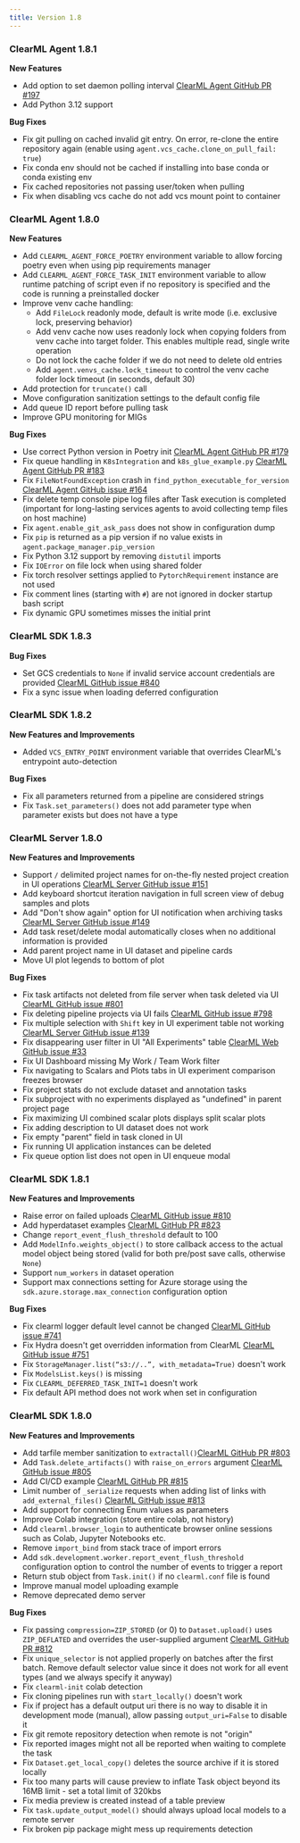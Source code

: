 ```yaml
---
title: Version 1.8
---
```


### ClearML Agent 1.8.1

**New Features**
* Add option to set daemon polling interval [ClearML Agent GitHub PR #197](https://github.com/allegroai/clearml-agent/pull/197)
* Add Python 3.12 support

**Bug Fixes**
* Fix git pulling on cached invalid git entry. On error, re-clone the entire repository again (enable using `agent.vcs_cache.clone_on_pull_fail: true`)
* Fix conda env should not be cached if installing into base conda or conda existing env
* Fix cached repositories not passing user/token when pulling
* Fix when disabling vcs cache do not add vcs mount point to container

### ClearML Agent 1.8.0

**New Features**
* Add `CLEARML_AGENT_FORCE_POETRY` environment variable to allow forcing poetry even when using pip requirements manager
* Add `CLEARML_AGENT_FORCE_TASK_INIT` environment variable to allow runtime patching of script even if no repository is 
specified and the code is running a preinstalled docker
* Improve venv cache handling:
  * Add `FileLock` readonly mode, default is write mode (i.e. exclusive lock, preserving behavior)
  * Add venv cache now uses readonly lock when copying folders from venv cache into target folder. This enables multiple read, single write operation
  * Do not lock the cache folder if we do not need to delete old entries
  * Add `agent.venvs_cache.lock_timeout` to control the venv cache folder lock timeout (in seconds, default 30)
* Add protection for `truncate()` call
* Move configuration sanitization settings to the default config file
* Add queue ID report before pulling task
* Improve GPU monitoring for MIGs

**Bug Fixes**
* Use correct Python version in Poetry init [ClearML Agent GitHub PR #179](https://github.com/allegroai/clearml-agent/pull/179)
* Fix queue handling in `K8sIntegration` and `k8s_glue_example.py` [ClearML Agent GitHub PR #183](https://github.com/allegroai/clearml-agent/pull/183)
* Fix `FileNotFoundException` crash in `find_python_executable_for_version` [ClearML Agent GitHub issue #164](https://github.com/allegroai/clearml-agent/issues/164)
* Fix delete temp console pipe log files after Task execution is completed (important for long-lasting services agents to avoid collecting temp files on host machine)
* Fix `agent.enable_git_ask_pass` does not show in configuration dump
* Fix `pip` is returned as a pip version if no value exists in `agent.package_manager.pip_version`
* Fix Python 3.12 support by removing `distutil` imports
* Fix `IOError` on file lock when using shared folder
* Fix torch resolver settings applied to `PytorchRequirement` instance are not used
* Fix comment lines (starting with `#`) are not ignored in docker startup bash script
* Fix dynamic GPU sometimes misses the initial print

### ClearML SDK 1.8.3

**Bug Fixes**
* Set GCS credentials to `None` if invalid service account credentials are provided [ClearML GitHub issue #840](https://github.com/allegroai/clearml/issues/840)
* Fix a sync issue when loading deferred configuration

### ClearML SDK 1.8.2

**New Features and Improvements**
* Added `VCS_ENTRY_POINT` environment variable that overrides ClearML's entrypoint auto-detection

**Bug Fixes**
* Fix all parameters returned from a pipeline are considered strings
* Fix `Task.set_parameters()` does not add parameter type when parameter exists but does not have a type

### ClearML Server 1.8.0

**New Features and Improvements**
* Support `/` delimited project names for on-the-fly nested project creation in UI operations [ClearML Server GitHub issue #151](https://github.com/allegroai/clearml-server/issues/151) 
* Add keyboard shortcut iteration navigation in full screen view of debug samples and plots
* Add "Don't show again" option for UI notification when archiving tasks [ClearML Server GitHub issue #149](https://github.com/allegroai/clearml-server/issues/149)
* Add task reset/delete modal automatically closes when no additional information is provided
* Add parent project name in UI dataset and pipeline cards
* Move UI plot legends to bottom of plot

**Bug Fixes**
* Fix task artifacts not deleted from file server when task deleted via UI [ClearML GitHub issue #801](https://github.com/allegroai/clearml/issues/801)
* Fix deleting pipeline projects via UI fails [ClearML GitHub issue #798](https://github.com/allegroai/clearml/issues/798)
* Fix multiple selection with `Shift` key in UI experiment table not working [ClearML Server GitHub issue #139](https://github.com/allegroai/clearml-server/issues/139)
* Fix disappearing user filter in UI "All Experiments" table [ClearML Web GitHub issue #33](https://github.com/allegroai/clearml-web/issues/33)
* Fix UI Dashboard missing My Work / Team Work filter
* Fix navigating to Scalars and Plots tabs in UI experiment comparison freezes browser
* Fix project stats do not exclude dataset and annotation tasks
* Fix subproject with no experiments displayed as "undefined" in parent project page 
* Fix maximizing UI combined scalar plots displays split scalar plots 
* Fix adding description to UI dataset does not work
* Fix empty "parent" field in task cloned in UI
* Fix running UI application instances can be deleted
* Fix queue option list does not open in UI enqueue modal

### ClearML SDK 1.8.1

**New Features and Improvements**
* Raise error on failed uploads [ClearML GitHub issue #810](https://github.com/allegroai/clearml/issues/819)
* Add hyperdataset examples [ClearML GitHub PR #823](https://github.com/allegroai/clearml/commit/f6b9efe54e1246adba4036c56bc6e8a0bdb99948)
* Change `report_event_flush_threshold` default to 100
* Add `ModelInfo.weights_object()` to store callback access to the actual model object being stored (valid for both 
pre/post save calls, otherwise `None`)
* Support `num_workers` in dataset operation
* Support max connections setting for Azure storage using the `sdk.azure.storage.max_connection` configuration option

**Bug Fixes**
* Fix clearml logger default level cannot be changed [ClearML GitHub issue #741](https://github.com/allegroai/clearml/issues/741)
* Fix Hydra doesn't get overridden information from ClearML [ClearML GitHub issue #751](https://github.com/allegroai/clearml/issues/751)
* Fix `StorageManager.list(“s3://..”, with_metadata=True)` doesn't work
* Fix `ModelsList.keys()` is missing
* Fix `CLEARML_DEFERRED_TASK_INIT=1` doesn't work
* Fix default API method does not work when set in configuration

### ClearML SDK 1.8.0

**New Features and Improvements**
* Add tarfile member sanitization to `extractall()`[ClearML GitHub PR #803](https://github.com/allegroai/clearml/pull/803)
* Add `Task.delete_artifacts()` with `raise_on_errors` argument [ClearML GitHub issue #805](https://github.com/allegroai/clearml/issues/805)
* Add CI/CD example [ClearML GitHub PR #815](https://github.com/allegroai/clearml/pull/815)
* Limit number of `_serialize` requests when adding list of links with `add_external_files()` [ClearML GitHub issue #813](https://github.com/allegroai/clearml/issues/813)
* Add support for connecting Enum values as parameters
* Improve Colab integration (store entire colab, not history)
* Add `clearml.browser_login` to authenticate browser online sessions such as Colab, Jupyter Notebooks etc.
* Remove `import_bind` from stack trace of import errors
* Add `sdk.development.worker.report_event_flush_threshold` configuration option to control the number of events to trigger a report
* Return stub object from `Task.init()` if no `clearml.conf` file is found
* Improve manual model uploading example
* Remove deprecated demo server

**Bug Fixes**
* Fix passing `compression=ZIP_STORED` (or 0) to `Dataset.upload()` uses `ZIP_DEFLATED` and overrides the user-supplied 
argument [ClearML GitHub PR #812](https://github.com/allegroai/clearml/pull/812)
* Fix `unique_selector` is not applied properly on batches after the first batch. Remove default selector value since 
it does not work for all event types (and we always specify it anyway)
* Fix `clearml-init` colab detection
* Fix cloning pipelines run with `start_locally()` doesn't work
* Fix if project has a default output uri there is no way to disable it in development mode (manual), allow passing 
`output_uri=False` to disable it
* Fix git remote repository detection when remote is not "origin"
* Fix reported images might not all be reported when waiting to complete the task
* Fix `Dataset.get_local_copy()` deletes the source archive if it is stored locally
* Fix too many parts will cause preview to inflate Task object beyond its 16MB limit - set a total limit of 320kbs
* Fix media preview is created instead of a table preview
* Fix `task.update_output_model()` should always upload local models to a remote server
* Fix broken pip package might mess up requirements detection